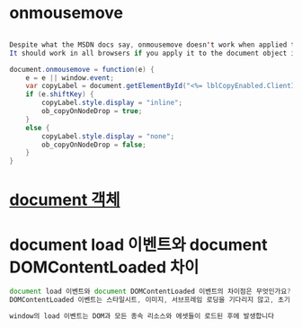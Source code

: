 # onmousemove
```java

Despite what the MSDN docs say, onmousemove doesn't work when applied to the window object. 
It should work in all browsers if you apply it to the document object instead:

document.onmousemove = function(e) {
    e = e || window.event;
    var copyLabel = document.getElementById("<%= lblCopyEnabled.ClientID %>");
    if (e.shiftKey) {
        copyLabel.style.display = "inline";
        ob_copyOnNodeDrop = true;
    }
    else {
        copyLabel.style.display = "none";
        ob_copyOnNodeDrop = false;
    }
}
```


# [document 객체](https://www.zerocho.com/category/JavaScript/post/573b3235a54b5e8427432947)


# document load 이벤트와 document DOMContentLoaded 차이
```javascript
document load 이벤트와 document DOMContentLoaded 이벤트의 차이점은 무엇인가요?
DOMContentLoaded 이벤트는 스타일시트, 이미지, 서브프레임 로딩을 기다리지 않고, 초기 HTML 문서가 완전히 로드되고 파싱되면 발생합니다.

window의 load 이벤트는 DOM과 모든 종속 리소스와 에셋들이 로드된 후에 ​​발생합니다
```
